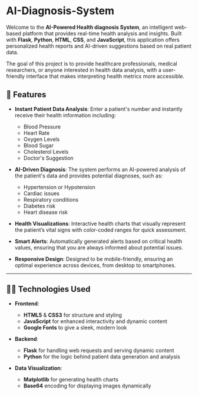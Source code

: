 # AI-Diagnosis-System


Welcome to the **AI-Powered Health diagnosis System**, an intelligent web-based platform that provides real-time health analysis and insights. Built with **Flask**, **Python**, **HTML**, **CSS**, and **JavaScript**, this application offers personalized health reports and AI-driven suggestions based on real patient data.

The goal of this project is to provide healthcare professionals, medical researchers, or anyone interested in health data analysis, with a user-friendly interface that makes interpreting health metrics more accessible.

## 🚀 Features

- **Instant Patient Data Analysis**: Enter a patient's number and instantly receive their health information including:
    - Blood Pressure
    - Heart Rate
    - Oxygen Levels
    - Blood Sugar
    - Cholesterol Levels
    - Doctor's Suggestion

- **AI-Driven Diagnosis**: The system performs an AI-powered analysis of the patient's data and provides potential diagnoses, such as:
    - Hypertension or Hypotension
    - Cardiac issues
    - Respiratory conditions
    - Diabetes risk
    - Heart disease risk

- **Health Visualizations**: Interactive health charts that visually represent the patient’s vital signs with color-coded ranges for quick assessment.

- **Smart Alerts**: Automatically generated alerts based on critical health values, ensuring that you are always informed about potential issues.

- **Responsive Design**: Designed to be mobile-friendly, ensuring an optimal experience across devices, from desktop to smartphones.

---

## 🧑‍💻 Technologies Used

- **Frontend**:
    - **HTML5** & **CSS3** for structure and styling
    - **JavaScript** for enhanced interactivity and dynamic content
    - **Google Fonts** to give a sleek, modern look

- **Backend**:
    - **Flask** for handling web requests and serving dynamic content
    - **Python** for the logic behind patient data generation and analysis

- **Data Visualization**:
    - **Matplotlib** for generating health charts
    - **Base64** encoding for displaying images dynamically


